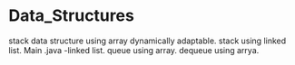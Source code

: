 # Data_Structures
stack data structure using array dynamically adaptable.
stack using linked list.
Main .java -linked list.
queue using array.
dequeue using arrya.
